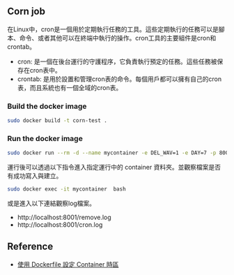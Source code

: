 ## Corn job
在Linux中，cron是一個用於定期執行任務的工具。這些定期執行的任務可以是腳本、命令、或者其他可以在終端中執行的操作。cron工具的主要組件是cron和crontab。

- cron: 是一個在後台運行的守護程序，它負責執行預定的任務。這些任務被保存在cron表中。
- crontab: 是用於設置和管理cron表的命令。每個用戶都可以擁有自己的cron表，而且系統也有一個全域的cron表。

### Build the docker image
```sh
sudo docker build -t corn-test .
```

### Run the docker image

```sh
sudo docker run --rm -d --name mycontainer -e DEL_WAV=1 -e DAY=7 -p 8001:8001 corn-test
```

運行後可以透過以下指令進入指定運行中的 container 資料夾。並觀察檔案是否有成功寫入與建立。
```sh
sudo docker exec -it mycontainer  bash
```

或是進入以下連結觀察log檔案。
- http://localhost:8001/remove.log
- http://localhost:8001/cron.log


## Reference
- [使用 Dockerfile 設定 Container 時區](https://cynthiachuang.github.io/Change-Timezone-in-Dockerfile/)